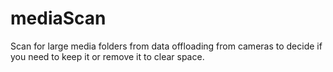 # mediaScan
Scan for large media folders from data offloading from cameras to decide if you need to keep it or remove it to clear space.

